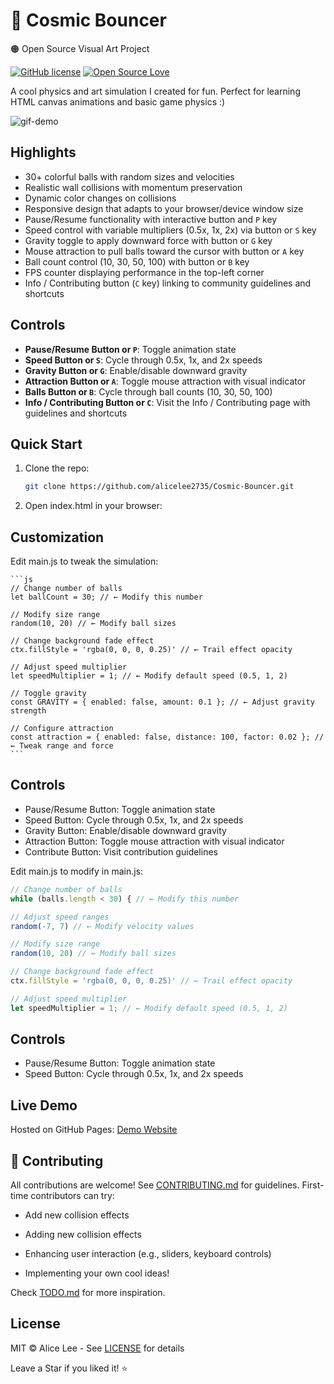 # 🌌 Cosmic Bouncer
🟠 Open Source Visual Art Project

[![GitHub license](https://img.shields.io/badge/license-MIT-blue.svg)](LICENSE)
[![Open Source Love](https://badges.frapsoft.com/os/v1/open-source.svg?v=103)](https://github.com/alicelee2735/cosmic-bouncer/)

A cool physics and art simulation I created for fun. Perfect for learning HTML canvas animations and basic game physics :)

![gif-demo](https://github.com/user-attachments/assets/986e1f4d-76bc-4760-bc78-c5cd12456786)

## Highlights

- 30+ colorful balls with random sizes and velocities
- Realistic wall collisions with momentum preservation
- Dynamic color changes on collisions
- Responsive design that adapts to your browser/device window size
- Pause/Resume functionality with interactive button and `P` key
- Speed control with variable multipliers (0.5x, 1x, 2x) via button or `S` key
- Gravity toggle to apply downward force with button or `G` key
- Mouse attraction to pull balls toward the cursor with button or `A` key
- Ball count control (10, 30, 50, 100) with button or `B` key
- FPS counter displaying performance in the top-left corner
- Info / Contributing button (`C` key) linking to community guidelines and shortcuts

## Controls
- **Pause/Resume Button or `P`**: Toggle animation state
- **Speed Button or `S`**: Cycle through 0.5x, 1x, and 2x speeds
- **Gravity Button or `G`**: Enable/disable downward gravity
- **Attraction Button or `A`**: Toggle mouse attraction with visual indicator
- **Balls Button or `B`**: Cycle through ball counts (10, 30, 50, 100)
- **Info / Contributing Button or `C`**: Visit the Info / Contributing page with guidelines and shortcuts


## Quick Start
1. Clone the repo:   
    ```bash
    git clone https://github.com/alicelee2735/Cosmic-Bouncer.git

2. Open index.html in your browser:

## Customization

Edit main.js to tweak the simulation:

    ```js
    // Change number of balls
    let ballCount = 30; // ← Modify this number

    // Modify size range
    random(10, 20) // ← Modify ball sizes

    // Change background fade effect
    ctx.fillStyle = 'rgba(0, 0, 0, 0.25)' // ← Trail effect opacity

    // Adjust speed multiplier
    let speedMultiplier = 1; // ← Modify default speed (0.5, 1, 2)

    // Toggle gravity
    const GRAVITY = { enabled: false, amount: 0.1 }; // ← Adjust gravity strength

    // Configure attraction
    const attraction = { enabled: false, distance: 100, factor: 0.02 }; // ← Tweak range and force
    ```

## Controls
- Pause/Resume Button: Toggle animation state
- Speed Button: Cycle through 0.5x, 1x, and 2x speeds
- Gravity Button: Enable/disable downward gravity
- Attraction Button: Toggle mouse attraction with visual indicator
- Contribute Button: Visit contribution guidelines

Edit main.js to modify in main.js:

```js
// Change number of balls
while (balls.length < 30) { // ← Modify this number

// Adjust speed ranges
random(-7, 7) // ← Modify velocity values

// Modify size range
random(10, 20) // ← Modify ball sizes

// Change background fade effect
ctx.fillStyle = 'rgba(0, 0, 0, 0.25)' // ← Trail effect opacity

// Adjust speed multiplier
let speedMultiplier = 1; // ← Modify default speed (0.5, 1, 2)
```


## Controls
- Pause/Resume Button: Toggle animation state
- Speed Button: Cycle through 0.5x, 1x, and 2x speeds

## Live Demo
Hosted on GitHub Pages: [Demo Website](https://alicelee2735.github.io/Cosmic-Bouncer/)


## 🤝 Contributing
All contributions are welcome! See [CONTRIBUTING.md](https://github.com/alicelee2735/Cosmic-Bouncer/blob/main/CONTRIBUTING.md) for guidelines. First-time contributors can try:


- Add new collision effects


- Adding new collision effects
- Enhancing user interaction (e.g., sliders, keyboard controls)
- Implementing your own cool ideas!


Check [TODO.md](./todo.md) for more inspiration.


## License
MIT © Alice Lee - See [LICENSE](https://github.com/alicelee2735/Cosmic-Bouncer/blob/main/LICENSE) for details

Leave a Star if you liked it! ⭐
